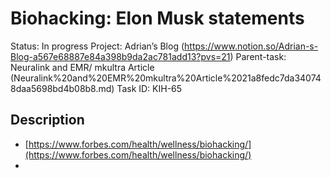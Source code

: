 # Biohacking: Elon Musk statements

Status: In progress
Project: Adrian’s Blog (https://www.notion.so/Adrian-s-Blog-a567e68887e84a398b9da2ac781add13?pvs=21)
Parent-task: Neuralink and EMR/ mkultra Article   (Neuralink%20and%20EMR%20mkultra%20Article%2021a8fedc7da340748daa5698bd4b08b8.md)
Task ID: KIH-65

## Description

- [https://www.forbes.com/health/wellness/biohacking/](https://www.forbes.com/health/wellness/biohacking/)
-